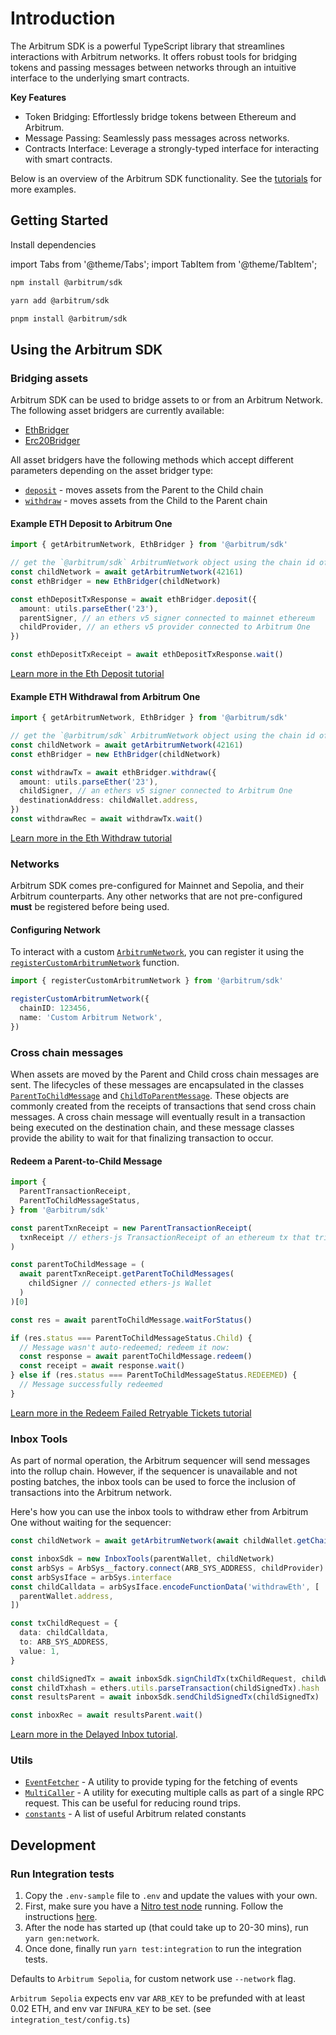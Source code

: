 # Introduction

The Arbitrum SDK is a powerful TypeScript library that streamlines interactions with Arbitrum networks. It offers robust tools for bridging tokens and passing messages between networks through an intuitive interface to the underlying smart contracts.

**Key Features**

- Token Bridging: Effortlessly bridge tokens between Ethereum and Arbitrum.
- Message Passing: Seamlessly pass messages across networks.
- Contracts Interface: Leverage a strongly-typed interface for interacting with smart contracts.

Below is an overview of the Arbitrum SDK functionality. See the [tutorials](https://github.com/OffchainLabs/arbitrum-tutorials) for more examples.

## Getting Started

Install dependencies

import Tabs from '@theme/Tabs';
import TabItem from '@theme/TabItem';

<Tabs>
<TabItem value="npm" label="npm">

```sh
npm install @arbitrum/sdk
```

</TabItem>
<TabItem value="yarn" label="yarn">

```sh
yarn add @arbitrum/sdk
```

</TabItem>
<TabItem value="pnpm" label="pnpm">

```sh
pnpm install @arbitrum/sdk
```

</TabItem>
</Tabs>

## Using the Arbitrum SDK

### Bridging assets

Arbitrum SDK can be used to bridge assets to or from an Arbitrum Network. The following asset bridgers are currently available:

- [EthBridger](./reference/assetBridger/ethBridger.md)
- [Erc20Bridger](./reference/assetBridger/erc20Bridger.md)

All asset bridgers have the following methods which accept different parameters depending on the asset bridger type:

- [`deposit`](./reference/assetBridger/assetBridger.md#deposit) - moves assets from the Parent to the Child chain
- [`withdraw`](./reference/assetBridger/assetBridger.md#withdraw) - moves assets from the Child to the Parent chain

#### Example ETH Deposit to Arbitrum One

```ts
import { getArbitrumNetwork, EthBridger } from '@arbitrum/sdk'

// get the `@arbitrum/sdk` ArbitrumNetwork object using the chain id of the Arbitrum One chain
const childNetwork = await getArbitrumNetwork(42161)
const ethBridger = new EthBridger(childNetwork)

const ethDepositTxResponse = await ethBridger.deposit({
  amount: utils.parseEther('23'),
  parentSigner, // an ethers v5 signer connected to mainnet ethereum
  childProvider, // an ethers v5 provider connected to Arbitrum One
})

const ethDepositTxReceipt = await ethDepositTxResponse.wait()
```

[Learn more in the Eth Deposit tutorial](https://github.com/OffchainLabs/arbitrum-tutorials/tree/master/packages/eth-deposit)

#### Example ETH Withdrawal from Arbitrum One

```ts
import { getArbitrumNetwork, EthBridger } from '@arbitrum/sdk'

// get the `@arbitrum/sdk` ArbitrumNetwork object using the chain id of the Arbitrum One chain
const childNetwork = await getArbitrumNetwork(42161)
const ethBridger = new EthBridger(childNetwork)

const withdrawTx = await ethBridger.withdraw({
  amount: utils.parseEther('23'),
  childSigner, // an ethers v5 signer connected to Arbitrum One
  destinationAddress: childWallet.address,
})
const withdrawRec = await withdrawTx.wait()
```

[Learn more in the Eth Withdraw tutorial](https://github.com/OffchainLabs/arbitrum-tutorials/tree/master/packages/eth-withdraw)

### Networks

Arbitrum SDK comes pre-configured for Mainnet and Sepolia, and their Arbitrum counterparts. Any other networks that are not pre-configured **must** be registered before being used.

#### Configuring Network

To interact with a custom [`ArbitrumNetwork`](./reference/dataEntities/networks), you can register it using the [`registerCustomArbitrumNetwork`](./reference/dataEntities/networks.md#registerCustomArbitrumNetwork) function.

```ts
import { registerCustomArbitrumNetwork } from '@arbitrum/sdk'

registerCustomArbitrumNetwork({
  chainID: 123456,
  name: 'Custom Arbitrum Network',
})
```

### Cross chain messages

When assets are moved by the Parent and Child cross chain messages are sent. The lifecycles of these messages are encapsulated in the classes [`ParentToChildMessage`](./reference/message/ParentToChildMessage) and [`ChildToParentMessage`](./reference/message/ParentToChildMessage). These objects are commonly created from the receipts of transactions that send cross chain messages. A cross chain message will eventually result in a transaction being executed on the destination chain, and these message classes provide the ability to wait for that finalizing transaction to occur.

#### Redeem a Parent-to-Child Message

```ts
import {
  ParentTransactionReceipt,
  ParentToChildMessageStatus,
} from '@arbitrum/sdk'

const parentTxnReceipt = new ParentTransactionReceipt(
  txnReceipt // ethers-js TransactionReceipt of an ethereum tx that triggered a Parent-to-Child message (say depositing a token via a bridge)
)

const parentToChildMessage = (
  await parentTxnReceipt.getParentToChildMessages(
    childSigner // connected ethers-js Wallet
  )
)[0]

const res = await parentToChildMessage.waitForStatus()

if (res.status === ParentToChildMessageStatus.Child) {
  // Message wasn't auto-redeemed; redeem it now:
  const response = await parentToChildMessage.redeem()
  const receipt = await response.wait()
} else if (res.status === ParentToChildMessageStatus.REDEEMED) {
  // Message successfully redeemed
}
```

[Learn more in the Redeem Failed Retryable Tickets tutorial](https://github.com/OffchainLabs/arbitrum-tutorials/tree/master/packages/redeem-failed-retryable)

### Inbox Tools

As part of normal operation, the Arbitrum sequencer will send messages into the rollup chain. However, if the sequencer is unavailable and not posting batches, the inbox tools can be used to force the inclusion of transactions into the Arbitrum network.

Here's how you can use the inbox tools to withdraw ether from Arbitrum One without waiting for the sequencer:

```ts
const childNetwork = await getArbitrumNetwork(await childWallet.getChainId())

const inboxSdk = new InboxTools(parentWallet, childNetwork)
const arbSys = ArbSys__factory.connect(ARB_SYS_ADDRESS, childProvider)
const arbSysIface = arbSys.interface
const childCalldata = arbSysIface.encodeFunctionData('withdrawEth', [
  parentWallet.address,
])

const txChildRequest = {
  data: childCalldata,
  to: ARB_SYS_ADDRESS,
  value: 1,
}

const childSignedTx = await inboxSdk.signChildTx(txChildRequest, childWallet)
const childTxhash = ethers.utils.parseTransaction(childSignedTx).hash
const resultsParent = await inboxSdk.sendChildSignedTx(childSignedTx)

const inboxRec = await resultsParent.wait()
```

[Learn more in the Delayed Inbox tutorial](https://github.com/OffchainLabs/arbitrum-tutorials/tree/master/packages/delayedInbox-l2msg).

### Utils

- [`EventFetcher`](./reference/utils/eventFetcher) - A utility to provide typing for the fetching of events
- [`MultiCaller`](./reference/utils/multicall#multicaller) - A utility for executing multiple calls as part of a single RPC request. This can be useful for reducing round trips.
- [`constants`](./reference/dataEntities/constants) - A list of useful Arbitrum related constants

## Development

### Run Integration tests

1. Copy the `.env-sample` file to `.env` and update the values with your own.
1. First, make sure you have a [Nitro test node](https://github.com/Offchainlabs/nitro-testnode) running. Follow the instructions [here](https://docs.arbitrum.io/node-running/how-tos/local-dev-node).
1. After the node has started up (that could take up to 20-30 mins), run `yarn gen:network`.
1. Once done, finally run `yarn test:integration` to run the integration tests.

Defaults to `Arbitrum Sepolia`, for custom network use `--network` flag.

`Arbitrum Sepolia` expects env var `ARB_KEY` to be prefunded with at least 0.02 ETH, and env var `INFURA_KEY` to be set.
(see `integration_test/config.ts`)
